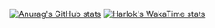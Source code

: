 [![Anurag's GitHub stats](https://github-readme-stats.vercel.app/api?username=Semi-koron&show_icons=true&theme=tokyonight&locale=ja)](https://github.com/anuraghazra/github-readme-stats)
[![Harlok's WakaTime stats](https://github-readme-stats.vercel.app/api/wakatime?username=Semikoron&show_icons=true&theme=tokyonight)](https://github.com/anuraghazra/github-readme-stats)

